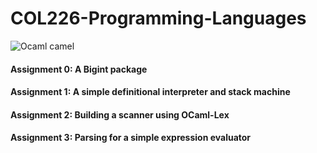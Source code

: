 # COL226-Programming-Languages
![Ocaml camel](https://www.google.com/url?sa=i&source=images&cd=&ved=2ahUKEwj5zsa_6p_hAhWJbisKHSw5DUQQjRx6BAgBEAU&url=http%3A%2F%2Fwww.ocaml.org%2Fcommunity%2F&psig=AOvVaw00zD31AEYozsdnEqgElMqI&ust=1553690518198837)

#### Assignment 0: A Bigint package
#### Assignment 1: A simple definitional interpreter and stack machine
#### Assignment 2: Building a scanner using OCaml-Lex
#### Assignment 3: Parsing for a simple expression evaluator

